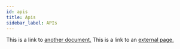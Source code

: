```yaml
---
id: apis
title: Apis
sidebar_label: APIs
---
```


This is a link to [another document.](doc3.md) This is a link to an [external page.](http://www.example.com)
